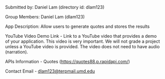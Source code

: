 Submitted by: Daniel Lam (directory id: dlam123)

Group Members: Daniel Lam (dlam123)

App Description: Allow users to generate quotes and stores the results

YouTube Video Demo Link - Link to a YouTube video that provides a demo of your application. This video is very important. We will not grade a project unless a YouTube video is provided. The video does not need to have audio (narration).

APIs Information - Quotes (https://quotes88.p.rapidapi.com/)

Contact Email - dlam123@terpmail.umd.edu